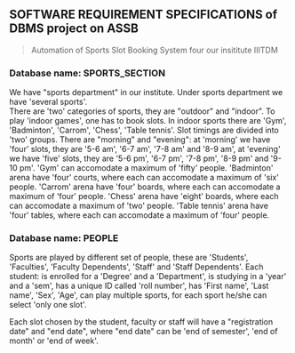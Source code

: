 ## SOFTWARE REQUIREMENT SPECIFICATIONS of DBMS project on ASSB
> Automation of Sports Slot Booking System four our insititute IIITDM
### Database name: SPORTS_SECTION
We have "sports department" in our institute. Under sports department we have 'several sports'. <br>
There are 'two' categories of sports, they are "outdoor" and "indoor".
To play 'indoor games', one has to book slots. In indoor sports there are 'Gym', 'Badminton', 'Carrom', 'Chess', 'Table tennis'.
Slot timings are divided into 'two' groups. There are "morning" and "evening":
  at 'morning' we have 'four' slots, they are '5-6 am', '6-7 am', '7-8 am' and '8-9 am',
  at 'evening' we have 'five' slots, they are '5-6 pm', '6-7 pm', '7-8 pm', '8-9 pm' and '9-10 pm'. 
'Gym' can accomodate a maximum of 'fifty' people.
'Badminton' arena have 'four' courts, where each can accomodate a maximum of 'six' people.
'Carrom' arena have 'four' boards, where each can accomodate a maximum of 'four' people.
'Chess' arena have 'eight' boards, where each can accomodate a maximum of 'two' people.
'Table tennis' arena have 'four' tables, where each can accomodate a maximum of 'four' people.
### Database name: PEOPLE
Sports are played by different set of people, these are 'Students', 'Faculties', 'Faculty Dependents', 'Staff' and 'Staff Dependents'.
Each student:
  is enrolled for a 'Degree' and a 'Department',
  is studying in a 'year' and a 'sem',
  has a unique ID called 'roll number',
  has 'First name', 'Last name', 'Sex', 'Age',
  can play multiple sports, for each sport he/she can select 'only one slot'. 

Each slot chosen by the student, faculty or staff will have a "registration date" and "end date", where "end date" can be 'end of semester', 'end of month' or 'end of week'.
